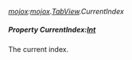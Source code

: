 _[mojox](../../modules/mojox/mojox-module.md):[mojox](../../modules/mojox/mojox-module.md).[TabView](../../modules/mojox/mojox-tabview.md).CurrentIndex_
##### Property CurrentIndex:[Int](../../modules/wonkey/wonkey-types-int.md)
The current index.

